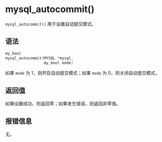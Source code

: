 mysql_autocommit() 
=======================================

`mysql_autocommit()` 用于设置自动提交模式。

语法 
-----------------------

```c
my_bool
mysql_autocommit(MYSQL *mysql,
                 my_bool mode)
```



如果 `mode` 为 1，则开启自动提交模式；如果 `mode` 为 0，则关闭自动提交模式。

返回值 
------------------------

如果设置成功，则返回零；如果发生错误，则返回非零值。

报错信息 
-------------------------

无。
